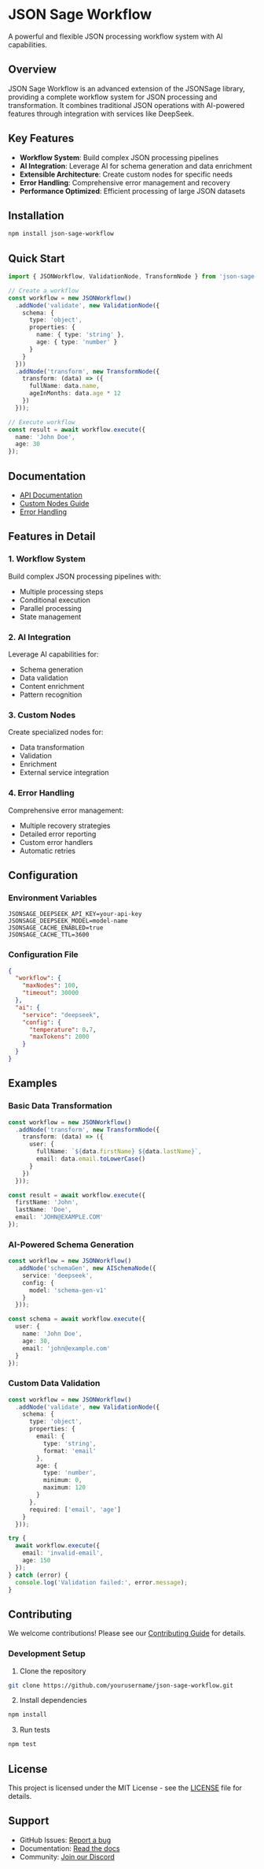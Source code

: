 # JSON Sage Workflow

A powerful and flexible JSON processing workflow system with AI capabilities.

## Overview

JSON Sage Workflow is an advanced extension of the JSONSage library, providing a complete workflow system for JSON processing and transformation. It combines traditional JSON operations with AI-powered features through integration with services like DeepSeek.

## Key Features

- **Workflow System**: Build complex JSON processing pipelines
- **AI Integration**: Leverage AI for schema generation and data enrichment
- **Extensible Architecture**: Create custom nodes for specific needs
- **Error Handling**: Comprehensive error management and recovery
- **Performance Optimized**: Efficient processing of large JSON datasets

## Installation

```bash
npm install json-sage-workflow
```

## Quick Start

```typescript
import { JSONWorkflow, ValidationNode, TransformNode } from 'json-sage-workflow';

// Create a workflow
const workflow = new JSONWorkflow()
  .addNode('validate', new ValidationNode({
    schema: {
      type: 'object',
      properties: {
        name: { type: 'string' },
        age: { type: 'number' }
      }
    }
  }))
  .addNode('transform', new TransformNode({
    transform: (data) => ({
      fullName: data.name,
      ageInMonths: data.age * 12
    })
  }));

// Execute workflow
const result = await workflow.execute({
  name: 'John Doe',
  age: 30
});
```

## Documentation

- [API Documentation](docs/api.md)
- [Custom Nodes Guide](docs/custom-nodes.md)
- [Error Handling](docs/error-handling.md)

## Features in Detail

### 1. Workflow System

Build complex JSON processing pipelines with:
- Multiple processing steps
- Conditional execution
- Parallel processing
- State management

### 2. AI Integration

Leverage AI capabilities for:
- Schema generation
- Data validation
- Content enrichment
- Pattern recognition

### 3. Custom Nodes

Create specialized nodes for:
- Data transformation
- Validation
- Enrichment
- External service integration

### 4. Error Handling

Comprehensive error management:
- Multiple recovery strategies
- Detailed error reporting
- Custom error handlers
- Automatic retries

## Configuration

### Environment Variables

```env
JSONSAGE_DEEPSEEK_API_KEY=your-api-key
JSONSAGE_DEEPSEEK_MODEL=model-name
JSONSAGE_CACHE_ENABLED=true
JSONSAGE_CACHE_TTL=3600
```

### Configuration File

```json
{
  "workflow": {
    "maxNodes": 100,
    "timeout": 30000
  },
  "ai": {
    "service": "deepseek",
    "config": {
      "temperature": 0.7,
      "maxTokens": 2000
    }
  }
}
```

## Examples

### Basic Data Transformation

```typescript
const workflow = new JSONWorkflow()
  .addNode('transform', new TransformNode({
    transform: (data) => ({
      user: {
        fullName: `${data.firstName} ${data.lastName}`,
        email: data.email.toLowerCase()
      }
    })
  }));

const result = await workflow.execute({
  firstName: 'John',
  lastName: 'Doe',
  email: 'JOHN@EXAMPLE.COM'
});
```

### AI-Powered Schema Generation

```typescript
const workflow = new JSONWorkflow()
  .addNode('schemaGen', new AISchemaNode({
    service: 'deepseek',
    config: {
      model: 'schema-gen-v1'
    }
  }));

const schema = await workflow.execute({
  user: {
    name: 'John Doe',
    age: 30,
    email: 'john@example.com'
  }
});
```

### Custom Data Validation

```typescript
const workflow = new JSONWorkflow()
  .addNode('validate', new ValidationNode({
    schema: {
      type: 'object',
      properties: {
        email: {
          type: 'string',
          format: 'email'
        },
        age: {
          type: 'number',
          minimum: 0,
          maximum: 120
        }
      },
      required: ['email', 'age']
    }
  }));

try {
  await workflow.execute({
    email: 'invalid-email',
    age: 150
  });
} catch (error) {
  console.log('Validation failed:', error.message);
}
```

## Contributing

We welcome contributions! Please see our [Contributing Guide](CONTRIBUTING.md) for details.

### Development Setup

1. Clone the repository
```bash
git clone https://github.com/yourusername/json-sage-workflow.git
```

2. Install dependencies
```bash
npm install
```

3. Run tests
```bash
npm test
```

## License

This project is licensed under the MIT License - see the [LICENSE](LICENSE) file for details.

## Support

- GitHub Issues: [Report a bug](https://github.com/yourusername/json-sage-workflow/issues)
- Documentation: [Read the docs](docs/README.md)
- Community: [Join our Discord](https://discord.gg/jsonsage)
